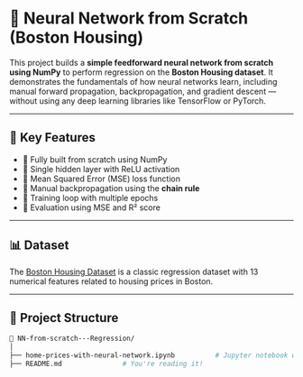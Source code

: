 # 🧠 Neural Network from Scratch (Boston Housing)

This project builds a **simple feedforward neural network from scratch using NumPy** to perform regression on the **Boston Housing dataset**. It demonstrates the fundamentals of how neural networks learn, including manual forward propagation, backpropagation, and gradient descent — without using any deep learning libraries like TensorFlow or PyTorch.

---

## 📌 Key Features

- 🔹 Fully built from scratch using NumPy
- 🔹 Single hidden layer with ReLU activation
- 🔹 Mean Squared Error (MSE) loss function
- 🔹 Manual backpropagation using the **chain rule**
- 🔹 Training loop with multiple epochs
- 🔹 Evaluation using MSE and R² score

---

## 📊 Dataset

The [Boston Housing Dataset](https://www.cs.toronto.edu/~delve/data/boston/bostonDetail.html) is a classic regression dataset with 13 numerical features related to housing prices in Boston.

---

## 🧱 Project Structure

```bash
📁 NN-from-scratch---Regression/
│         
├── home-prices-with-neural-network.ipynb          # Jupyter notebook with full implementation
├── README.md               # You're reading it!
